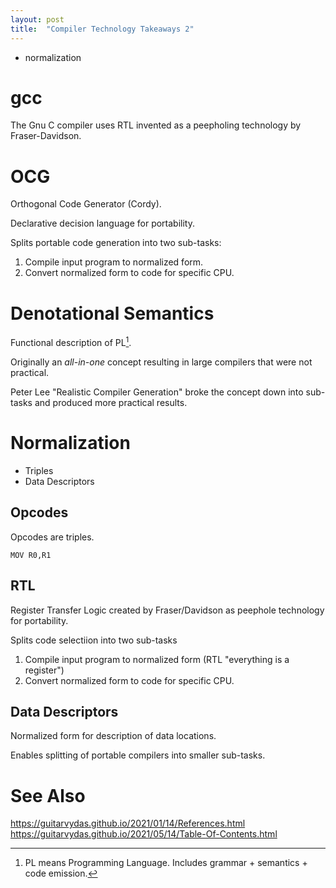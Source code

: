 ```yaml
---
layout: post
title:  "Compiler Technology Takeaways 2"
---
```

- normalization

# gcc

The Gnu C compiler uses RTL invented as a peepholing technology by Fraser-Davidson.

# OCG
Orthogonal Code Generator (Cordy).

Declarative decision language for portability.

Splits portable code generation into two sub-tasks:
1. Compile input program to normalized form.
2. Convert normalized form to code for specific CPU.

# Denotational Semantics
Functional description of PL[^pl].

[^pl]: PL means Programming Language.
Includes grammar + semantics + code emission.

Originally an _all-in-one_ concept resulting in large compilers that were not practical.

Peter Lee "Realistic Compiler Generation" broke the concept down into sub-tasks and produced more practical results.
# Normalization
- Triples
- Data Descriptors
## Opcodes
Opcodes are triples.
```
MOV R0,R1
```
## RTL
Register Transfer Logic created by Fraser/Davidson as peephole technology for portability.

Splits code selectiion into two sub-tasks
1. Compile input program to normalized form (RTL "everything is a register")
2. Convert normalized form to code for specific CPU.
## Data Descriptors
Normalized form for description of data locations.

Enables splitting of portable compilers into smaller sub-tasks.
# See Also

https://guitarvydas.github.io/2021/01/14/References.html
https://guitarvydas.github.io/2021/05/14/Table-Of-Contents.html


<script src="https://utteranc.es/client.js" 
        repo="guitarvydas/guitarvydas.github.io" 
        issue-term="pathname" 
        theme="github-light" 
        crossorigin="anonymous" 
        async> 
</script> 
